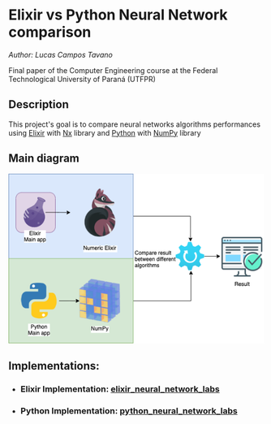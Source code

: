 # Elixir vs Python Neural Network comparison

*Author: Lucas Campos Tavano*

Final paper of the Computer Engineering course at the Federal Technological University of Paraná (UTFPR)

## Description
This project's goal is to compare neural networks algorithms performances using [Elixir](https://elixir-lang.org/) with [Nx](https://github.com/elixir-nx/nx) library and [Python](https://www.python.org/) with [NumPy](https://numpy.org/) library
## Main diagram
![Diagram](diagram_ex_py.png)

## Implementations:

 - ### Elixir Implementation: [elixir_neural_network_labs](https://github.com/sallaumen/elixir_neural_network_labs)
 - ### Python Implementation: [python_neural_network_labs](https://github.com/sallaumen/python_neural_network_labs)